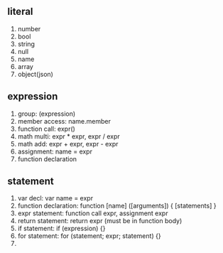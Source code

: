 ## literal
1. number
2. bool
3. string
4. null
5. name
6. array
7. object(json)

## expression
1. group: (expression)
2. member access: name.member
3. function call: expr()
4. math multi: expr * expr, expr / expr
5. math add: expr + expr, expr - expr
6. assignment: name = expr
7. function declaration

## statement
1. var decl: var name = expr
2. function declaration: function [name] ([arguments]) { [statements] }
3. expr statement: function call expr, assignment expr
4. return statement: return expr (must be in function body)
5. if statement: if (expression) {}
6. for statement: for (statement; expr; statement) {}
7. 